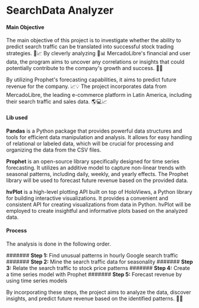 # SearchData Analyzer

#### Main Objective
The main objective of this project is to investigate whether the ability to predict search traffic can be translated into successful stock trading strategies. 🤔📈 By cleverly analyzing 🧐📊 MercadoLibre's financial and user data, the program aims to uncover any correlations or insights that could potentially contribute to the company's growth and success. 🚀🌱

By utilizing Prophet's forecasting capabilities, it aims to predict future revenue for the company. 📈💡 The project incorporates data from MercadoLibre, the leading e-commerce platform in Latin America, including their search traffic and sales data. 🌎💻📈


#### Lib used
**Pandas** is a Python package that provides powerful data structures and tools for efficient data manipulation and analysis. It allows for easy handling of relational or labeled data, which will be crucial for processing and organizing the data from the CSV files.

**Prophet** is an open-source library specifically designed for time series forecasting. It utilizes an additive model to capture non-linear trends with seasonal patterns, including daily, weekly, and yearly effects. The Prophet library will be used to forecast future revenue based on the provided data.

**hvPlot** is a high-level plotting API built on top of HoloViews, a Python library for building interactive visualizations. It provides a convenient and consistent API for creating visualizations from data in Python. hvPlot will be employed to create insightful and informative plots based on the analyzed data.


#### Process
The analysis is done in the following order.

####### **Step 1:** Find unusual patterns in hourly Google search traffic
####### **Step 2:** Mine the search traffic data for seasonality
####### **Step 3:** Relate the search traffic to stock price patterns
####### **Step 4:** Create a time series model with Prophet
####### **Step 5:** Forecast revenue by using time series models

By incorporating these steps, the project aims to analyze the data, discover insights, and predict future revenue based on the identified patterns. 🚀💡
